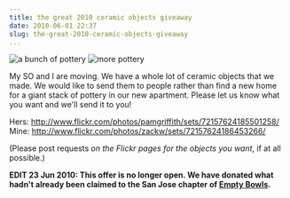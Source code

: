 ```yaml
---
title: the great 2010 ceramic objects giveaway
date: 2010-06-01 22:37
slug: the-great-2010-ceramic-objects-giveaway
...
```


![a bunch of pottery](http://farm5.static.flickr.com/4005/4662273362_45c3efc8cc.jpg)
![more pottery](http://farm5.static.flickr.com/4031/4661652921_45a91191cc.jpg)

My SO and I are moving. We have a whole lot of ceramic objects that we
made. We would like to send them to people rather than find a new home
for a giant stack of pottery in our new apartment. Please let us know
what you want and we'll send it to you!

Hers: <http://www.flickr.com/photos/pamgriffith/sets/72157624185501258/>  
Mine: <http://www.flickr.com/photos/zackw/sets/72157624186453266/>

(Please post requests *on the Flickr pages for the objects you want*, if
at all possible.)

**EDIT 23 Jun 2010: This offer is no longer open. We have donated
what hadn't already been claimed to the San Jose chapter of [Empty
Bowls](http://www.emptybowls.net/).**
